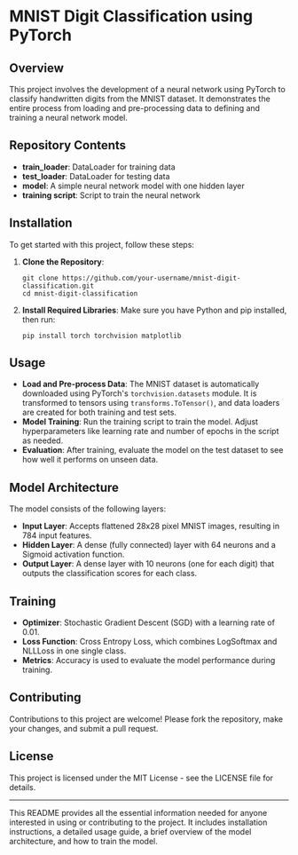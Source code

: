 # MNIST Digit Classification using PyTorch

## Overview
This project involves the development of a neural network using PyTorch to classify handwritten digits from the MNIST dataset. It demonstrates the entire process from loading and pre-processing data to defining and training a neural network model.

## Repository Contents
- **train_loader**: DataLoader for training data
- **test_loader**: DataLoader for testing data
- **model**: A simple neural network model with one hidden layer
- **training script**: Script to train the neural network

## Installation
To get started with this project, follow these steps:

1. **Clone the Repository**:
   ```
   git clone https://github.com/your-username/mnist-digit-classification.git
   cd mnist-digit-classification
   ```

2. **Install Required Libraries**:
   Make sure you have Python and pip installed, then run:
   ```
   pip install torch torchvision matplotlib
   ```

## Usage
- **Load and Pre-process Data**: The MNIST dataset is automatically downloaded using PyTorch's `torchvision.datasets` module. It is transformed to tensors using `transforms.ToTensor()`, and data loaders are created for both training and test sets.
- **Model Training**: Run the training script to train the model. Adjust hyperparameters like learning rate and number of epochs in the script as needed.
- **Evaluation**: After training, evaluate the model on the test dataset to see how well it performs on unseen data.

## Model Architecture
The model consists of the following layers:
- **Input Layer**: Accepts flattened 28x28 pixel MNIST images, resulting in 784 input features.
- **Hidden Layer**: A dense (fully connected) layer with 64 neurons and a Sigmoid activation function.
- **Output Layer**: A dense layer with 10 neurons (one for each digit) that outputs the classification scores for each class.

## Training
- **Optimizer**: Stochastic Gradient Descent (SGD) with a learning rate of 0.01.
- **Loss Function**: Cross Entropy Loss, which combines LogSoftmax and NLLLoss in one single class.
- **Metrics**: Accuracy is used to evaluate the model performance during training.



## Contributing
Contributions to this project are welcome! Please fork the repository, make your changes, and submit a pull request.

## License
This project is licensed under the MIT License - see the LICENSE file for details.

---

This README provides all the essential information needed for anyone interested in using or contributing to the project. It includes installation instructions, a detailed usage guide, a brief overview of the model architecture, and how to train the model.
